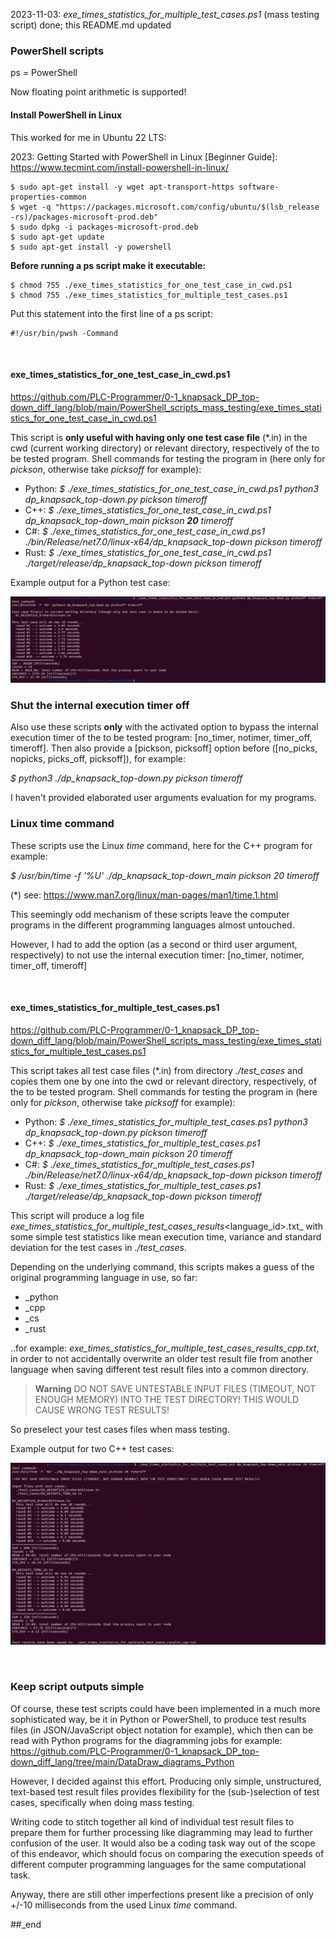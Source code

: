 2023-11-03: _exe_times_statistics_for_multiple_test_cases.ps1_ (mass testing script) done; this README.md updated

### PowerShell scripts

ps = PowerShell

Now floating point arithmetic is supported!

#### Install PowerShell in Linux

This worked for me in Ubuntu 22 LTS:

2023: Getting Started with PowerShell in Linux [Beginner Guide]: https://www.tecmint.com/install-powershell-in-linux/

```
$ sudo apt-get install -y wget apt-transport-https software-properties-common
$ wget -q "https://packages.microsoft.com/config/ubuntu/$(lsb_release -rs)/packages-microsoft-prod.deb"
$ sudo dpkg -i packages-microsoft-prod.deb
$ sudo apt-get update
$ sudo apt-get install -y powershell
```

**Before running a ps script make it executable:**
```
$ chmod 755 ./exe_times_statistics_for_one_test_case_in_cwd.ps1
$ chmod 755 ./exe_times_statistics_for_multiple_test_cases.ps1

```

Put this statement into the first line of a ps script:

```
#!/usr/bin/pwsh -Command
```

<br/>

#### exe_times_statistics_for_one_test_case_in_cwd.ps1

https://github.com/PLC-Programmer/0-1_knapsack_DP_top-down_diff_lang/blob/main/PowerShell_scripts_mass_testing/exe_times_statistics_for_one_test_case_in_cwd.ps1

This script is **only useful with having only one test case file** (*.in) in the cwd (current working directory) or relevant directory, respectively of the to be tested program. Shell commands for testing the program in (here only for _pickson_, otherwise take _picksoff_ for example):

* Python: _$ ./exe_times_statistics_for_one_test_case_in_cwd.ps1 python3 dp_knapsack_top-down.py pickson timeroff_
* C++: _$ ./exe_times_statistics_for_one_test_case_in_cwd.ps1 dp_knapsack_top-down_main pickson **20** timeroff_
* C#: _$ ./exe_times_statistics_for_one_test_case_in_cwd.ps1 ./bin/Release/net7.0/linux-x64/dp_knapsack_top-down pickson timeroff_
* Rust: _$ ./exe_times_statistics_for_one_test_case_in_cwd.ps1 ./target/release/dp_knapsack_top-down pickson timeroff_

Example output for a Python test case:

![plot](./exe_times_statistics_for_one_test_case_in_cwd.ps1_python_WEIGHTS24_Kreher_Stinson_2023-10-23.png)


### Shut the internal execution timer off

Also use these scripts **only** with the activated option to bypass the internal execution timer of the to be tested program: [no_timer, notimer, timer_off, timeroff].
Then also provide a [pickson, picksoff] option before ([no_picks, nopicks, picks_off, picksoff]), for example:

_$ python3 ./dp_knapsack_top-down.py pickson timeroff_

I haven't provided elaborated user arguments evaluation for my programs.

 
### Linux time command

These scripts use the Linux _time_ command, here for the C++ program for example:

_$ /usr/bin/time -f '%U' ./dp_knapsack_top-down_main pickson 20 timeroff_

(*) see: https://www.man7.org/linux/man-pages/man1/time.1.html

This seemingly odd mechanism of these scripts leave the computer programs in the different programming languages almost untouched.
                                          
However, I had to add the option (as a second or third user argument, respectively) to not use the internal execution timer: [no_timer, notimer, timer_off, timeroff]

<br/>

#### exe_times_statistics_for_multiple_test_cases.ps1

https://github.com/PLC-Programmer/0-1_knapsack_DP_top-down_diff_lang/blob/main/PowerShell_scripts_mass_testing/exe_times_statistics_for_multiple_test_cases.ps1

This script takes all test case files (*.in) from directory _./test_cases_ and copies them one by one into the cwd or relevant directory, respectively, of the to be tested program. Shell commands for testing the program in (here only for _pickson_, otherwise take _picksoff_ for example):


* Python: _$ ./exe_times_statistics_for_multiple_test_cases.ps1 python3 dp_knapsack_top-down.py pickson timeroff_
* C++: _$ ./exe_times_statistics_for_multiple_test_cases.ps1 dp_knapsack_top-down_main pickson 20 timeroff_
* C#: _$ ./exe_times_statistics_for_multiple_test_cases.ps1 ./bin/Release/net7.0/linux-x64/dp_knapsack_top-down pickson timeroff_
* Rust: _$ ./exe_times_statistics_for_multiple_test_cases.ps1 ./target/release/dp_knapsack_top-down pickson timeroff_

This script will produce a log file _exe_times_statistics_for_multiple_test_cases_results_<language_id>.txt_ with some simple test statistics like mean execution time, variance and standard deviation for the test cases in _./test_cases_.

Depending on the underlying command, this scripts makes a guess of the original programming language in use, so far:

* _python
* _cpp
* _cs
* _rust

..for example: _exe_times_statistics_for_multiple_test_cases_results_cpp.txt_, in order to not accidentally overwrite an older test result file from another language when saving different test result files into a common directory.

> **Warning**
DO NOT SAVE UNTESTABLE INPUT FILES (TIMEOUT, NOT ENOUGH MEMORY) INTO THE TEST DIRECTORY! THIS WOULD CAUSE WRONG TEST RESULTS!

So preselect your test cases files when mass testing.

Example output for two C++ test cases:

![plot](./exe_times_statistics_for_multiple_test_cases_ps1_Cpp_2023-11-02.png)

<br/>


### Keep script outputs simple

Of course, these test scripts could have been implemented in a much more sophisticated way, be it in Python or PowerShell, to produce test results files (in JSON/JavaScript object notation for example), which then can be read with Python programs for the diagramming jobs for example: https://github.com/PLC-Programmer/0-1_knapsack_DP_top-down_diff_lang/tree/main/DataDraw_diagrams_Python

However, I decided against this effort. Producing only simple, unstructured, text-based test result files provides flexibility for the (sub-)selection of test cases, specifically when doing mass testing.

Writing code to stitch together all kind of individual test result files to prepare them for further processing like diagramming may lead to further confusion of the user. It would also be a coding task way out of the scope of this endeavor, which should focus on comparing the execution speeds of different computer programming languages for the same computational task.

Anyway, there are still other imperfections present like a precision of only +/-10 milliseconds from the used Linux _time_ command.

##_end
